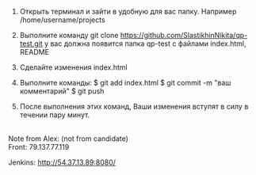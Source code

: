 1. Открыть терминал и зайти в удобную для вас папку. Например /home/username/projects
2. Выполните команду git clone https://github.com/SlastikhinNikita/qp-test.git
у вас должна появится папка qp-test с файлами index.html, README
3. Сделайте изменения index.html
4. Выполните команды:
$ git add index.html
$ git commit -m "ваш комментарий"
$ git push

5. После выполнения этих команд, Ваши изменения вступят в силу в течении пару минут.

<br>
Note from Alex: (not from candidate)<br>
Front: 
79.137.77.119

Jenkins:
http://54.37.13.89:8080/

